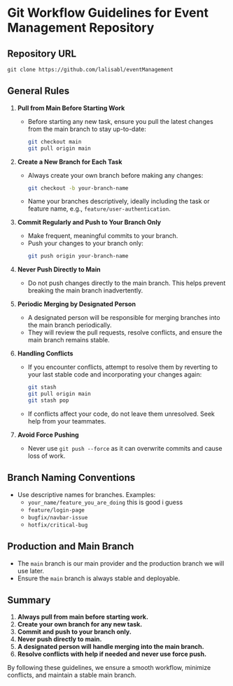 # Git Workflow Guidelines for Event Management Repository

## Repository URL
`git clone https://github.com/lalisabl/eventManagement`

## General Rules
1. **Pull from Main Before Starting Work**
   - Before starting any new task, ensure you pull the latest changes from the main branch to stay up-to-date:
     ```sh
     git checkout main
     git pull origin main
     ```

2. **Create a New Branch for Each Task**
   - Always create your own branch before making any changes:
     ```sh
     git checkout -b your-branch-name
     ```
   - Name your branches descriptively, ideally including the task or feature name, e.g., `feature/user-authentication`.

3. **Commit Regularly and Push to Your Branch Only**
   - Make frequent, meaningful commits to your branch.
   - Push your changes to your branch only:
     ```sh
     git push origin your-branch-name
     ```

4. **Never Push Directly to Main**
   - Do not push changes directly to the main branch. This helps prevent breaking the main branch inadvertently.

5. **Periodic Merging by Designated Person**
   - A designated person will be responsible for merging branches into the main branch periodically.
   - They will review the pull requests, resolve conflicts, and ensure the main branch remains stable.

6. **Handling Conflicts**
   - If you encounter conflicts, attempt to resolve them by reverting to your last stable code and incorporating your changes again:
     ```sh
     git stash
     git pull origin main
     git stash pop
     ```
   - If conflicts affect your code, do not leave them unresolved. Seek help from your teammates.

7. **Avoid Force Pushing**
   - Never use `git push --force` as it can overwrite commits and cause loss of work.

## Branch Naming Conventions
- Use descriptive names for branches. Examples:
  - `your_name/feature_you_are_doing` this is good i guess
  - `feature/login-page`
  - `bugfix/navbar-issue`
  - `hotfix/critical-bug`

## Production and Main Branch
- The `main` branch is our main provider and the production branch we will use later.
- Ensure the `main` branch is always stable and deployable.

## Summary
1. **Always pull from main before starting work.**
2. **Create your own branch for any new task.**
3. **Commit and push to your branch only.**
4. **Never push directly to main.**
5. **A designated person will handle merging into the main branch.**
6. **Resolve conflicts with help if needed and never use force push.**

By following these guidelines, we ensure a smooth workflow, minimize conflicts, and maintain a stable main branch.
